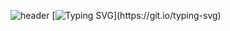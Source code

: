![header](https://capsule-render.vercel.app/api?type=waving&color=0:EEFF00,100:a82da8&height=300&section=header&text=Jimmy's%20profile&fontSize=70&animation=twinkling&fontColor=ffffff&reversal=true)
[![Typing SVG](https://readme-typing-svg.demolab.com?font=Korail&size=70&color=000000&center=true&vCenter=true&multiline=true&width=800&height=450&lines=Hi+there!;My+name+Is+Jimmy.;I+am+working+on+a+WEB.;I+like+coding%2C+but+I+hate+math%2C+lol.)](https://git.io/typing-svg)
